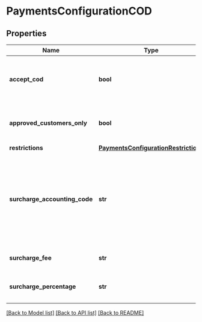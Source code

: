 # PaymentsConfigurationCOD

## Properties
Name | Type | Description | Notes
------------ | ------------- | ------------- | -------------
**accept_cod** | **bool** | Master flag indicating this merchant accepts COD | [optional] 
**approved_customers_only** | **bool** | If true, only approved customers may pay with COD | [optional] 
**restrictions** | [**PaymentsConfigurationRestrictions**](PaymentsConfigurationRestrictions.md) |  | [optional] 
**surcharge_accounting_code** | **str** | Optional field, if surcharge is set, this is the accounting code the surcharge is tagged with when sent to Quickbooks | [optional] 
**surcharge_fee** | **str** | Additional cost for using COD | [optional] 
**surcharge_percentage** | **str** | Additional percentage cost for using COD | [optional] 

[[Back to Model list]](../README.md#documentation-for-models) [[Back to API list]](../README.md#documentation-for-api-endpoints) [[Back to README]](../README.md)


